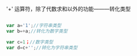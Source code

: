 '+' 运算符，除了代数求和以外的功能———转化类型

```js

var a='1';//字符串类型
var b=+a;//转化为数字类型

var c=1；//数字类型
var d=c+'';//转化为字符串类型

```
